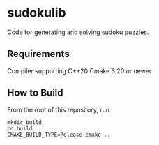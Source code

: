 # sudokulib
Code for generating and solving sudoku puzzles.

## Requirements
Compiler supporting C++20
Cmake 3.20 or newer

## How to Build
From the root of this repository, run
```
mkdir build
cd build
CMAKE_BUILD_TYPE=Release cmake ..
```
